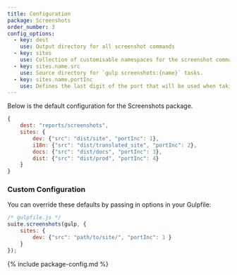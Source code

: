 ```yaml
---
title: Configuration
package: Screenshots
order_number: 3
config_options:
  - key: dest
    use: Output directory for all screenshot commands
  - key: sites
    use: Collection of customisable namespaces for the screenshot commands. A new set of gulp tasks will be defined for each namespace - for example, if you add a "staging" entry, the task `gulp screenshots:staging` will be available to read from a specified location and output to `reports/screenshots/staging/`.
  - key: sites.name.src
    use: Source directory for `gulp screenshots:{name}` tasks.
  - key: sites.name.portInc
    use: Defines the last digit of the port that will be used when taking screenshots.
---
```

Below is the default configuration for the Screenshots package.

```js
{
    dest: "reports/screenshots",
    sites: {
        dev: {"src": "dist/site", "portInc": 1},
        i18n: {"src": "dist/translated_site", "portInc": 2},
        docs: {"src": "dist/docs", "portInc": 3},
        dist: {"src": "dist/prod", "portInc": 4}
    }
}
```

### Custom Configuration

You can override these defaults by passing in options in your Gulpfile:

```js
/* gulpfile.js */
suite.screenshots(gulp, {
    sites: {
        dev: {"src": "path/to/site/", "portInc": 1 }
    }
});
```

{% include package-config.md %}